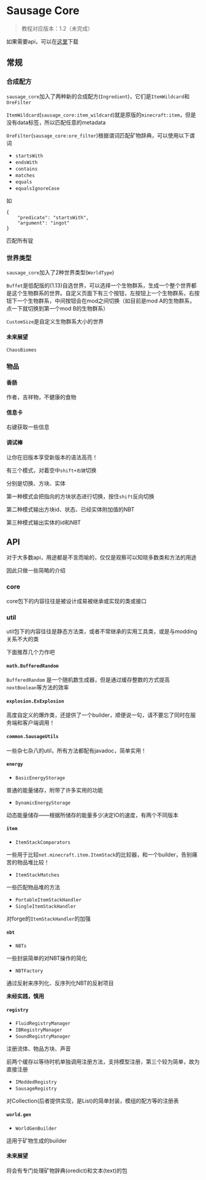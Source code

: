 # Sausage Core

> 教程对应版本：1.2（未完成）

如果需要api，可以在[这里](./api)下载

## 常规

### 合成配方

`sausage_core`加入了两种新的合成配方(`Ingredient`)，它们是`ItemWildcard`和`OreFilter`

`ItemWildcard`(`sausage_core:item_wildcard`)就是原版的`minecraft:item`，但是没有data标签，所以匹配任意的metadata

`OreFilter`(`sausage_core:ore_filter`)根据谓词匹配矿物辞典，可以使用以下谓词

- `startsWith`
- `endsWith`
- `contains`
- `matches`
- `equals`
- `equalsIgnoreCase`

如

	{
		"predicate": "startsWith",
		"argument": "ingot"
	}

匹配所有锭

### 世界类型

`sausage_core`加入了2种世界类型(`WorldType`)

`Buffet`是低配版的(1.13)自选世界，可以选择一个生物群系，生成一个整个世界都是这个生物群系的世界。自定义页面下有三个按钮，左按钮上一个生物群系，右按钮下一个生物群系，中间按钮会在mod之间切换（如目前是mod A的生物群系，点一下就切换到第一个mod B的生物群系）

`CustomSize`是自定义生物群系大小的世界

#### 未来展望

`ChaosBiomes`

### 物品

#### 香肠

作者，吉祥物，不健康的食物

#### 信息卡

右键获取一些信息

#### 调试棒

让你在旧版本享受新版本的语法高亮！

有三个模式，对着空中`shift+右键`切换

分别是切换、方块、实体

第一种模式会把指向的方块状态进行切换，按住`shift`反向切换

第二种模式输出方块id、状态、已经实体附加值的NBT

第三种模式输出实体的id和NBT

## API

对于大多数api，用途都是不言而喻的，仅仅是观察可以知晓多数类和方法的用途

因此只做一些简略的介绍

### core

core包下的内容往往是被设计成易被继承或实现的类或接口

### util

util包下的内容往往是静态方法类，或者不常继承的实用工具类，或是与modding关系不大的类

下面推荐几个力作吧

#### `math.BufferedRandom`

`BufferedRandom` 是一个随机数生成器，但是通过缓存整数的方式提高`nextBoolean`等方法的效率

#### `explosion.ExExplosion`

高度自定义的爆炸类，还提供了一个builder，顺便说一句，请不要忘了同时在服务端和客户端调用！

#### `common.SausageUtils`

一些杂七杂八的util，所有方法都配有javadoc，简单实用！

#### `energy`

- `BasicEnergyStorage`

普通的能量储存，附带了许多实用的功能

- `DynamicEnergyStorage`

动态能量储存——根据所储存的能量多少决定IO的速度，有两个不同版本

#### `item`

- `ItemStackComparators`

一些用于比较`net.minecraft.item.ItemStack`的比较器，和一个builder，告别痛苦的物品堆比较！

- `ItemStackMatches`

一些匹配物品堆的方法

- `PortableItemStackHandler`
- `SingleItemStackHandler`

对forge的`ItemStackHandler`的加强

#### `nbt`

- `NBTs`

一些封装简单的对NBT操作的简化

- `NBTFactory`

通过反射来序列化、反序列化NBT的反射项目

**未经实践，慎用**

#### `registry`

- `FluidRegistryManager`
- `IBRegistryManager`
- `SoundRegistryManager`

注册流体、物品方块、声音

前两个缓存以等待时机单独调用注册方法，支持模型注册，第三个较为简单，故为直接注册

- `IModdedRegistry`
- `SausageRegistry`

对Collection(后者提供实现，是List)的简单封装，模组的配方等的注册表

#### `world.gen`

- `WorldGenBuilder`

适用于矿物生成的builder

#### 未来展望

将会有专门处理矿物辞典(oredict)和文本(text)的包